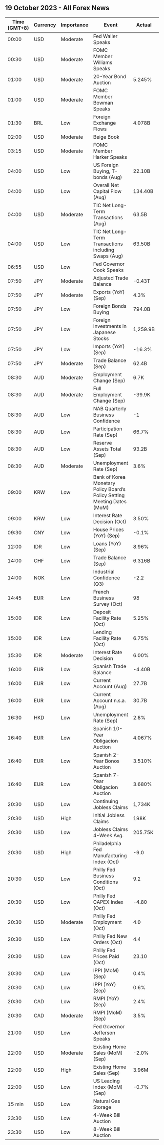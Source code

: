 ## 19 October 2023 - All Forex News

| Time (GMT+8) | Currency | Importance | Event | Actual | Forecast | Previous |
|------|----------|------------|-------|--------|----------|----------|
| 00:00 | USD | Moderate | Fed Waller Speaks |  |  |  |
| 00:30 | USD | Moderate | FOMC Member Williams Speaks |  |  |  |
| 01:00 | USD | Moderate | 20-Year Bond Auction | 5.245% |  | 4.592% |
| 01:00 | USD | Moderate | FOMC Member Bowman Speaks |  |  |  |
| 01:30 | BRL | Low | Foreign Exchange Flows | 4.078B | 1.454B | 5.546B |
| 02:00 | USD | Moderate | Beige Book |  |  |  |
| 03:15 | USD | Moderate | FOMC Member Harker Speaks |  |  |  |
| 04:00 | USD | Low | US Foreign Buying, T-bonds (Aug) | 22.10B |  | -4.40B |
| 04:00 | USD | Low | Overall Net Capital Flow (Aug) | 134.40B |  | 141.40B |
| 04:00 | USD | Moderate | TIC Net Long-Term Transactions (Aug) | 63.5B | 76.8B | 9.5B |
| 04:00 | USD | Low | TIC Net Long-Term Transactions including Swaps (Aug) | 63.50B |  | 9.50B |
| 06:55 | USD | Low | Fed Governor Cook Speaks |  |  |  |
| 07:50 | JPY | Moderate | Adjusted Trade Balance | -0.43T | -0.50T | -0.55T |
| 07:50 | JPY | Moderate | Exports (YoY) (Sep) | 4.3% | 3.1% | -0.8% |
| 07:50 | JPY | Low | Foreign Bonds Buying | 794.0B |  | 185.4B |
| 07:50 | JPY | Low | Foreign Investments in Japanese Stocks | 1,259.9B |  | 1,437.5B |
| 07:50 | JPY | Low | Imports (YoY) (Sep) | -16.3% | -12.9% | -17.7% |
| 07:50 | JPY | Moderate | Trade Balance (Sep) | 62.4B | -425.0B | -937.8B |
| 08:30 | AUD | Moderate | Employment Change (Sep) | 6.7K | 20.0K | 63.3K |
| 08:30 | AUD | Moderate | Full Employment Change (Sep) | -39.9K |  | 7.2K |
| 08:30 | AUD | Low | NAB Quarterly Business Confidence | -1 |  | -4 |
| 08:30 | AUD | Low | Participation Rate (Sep) | 66.7% | 67.0% | 67.0% |
| 08:30 | AUD | Low | Reserve Assets Total (Sep) | 93.2B |  | 93.9B |
| 08:30 | AUD | Moderate | Unemployment Rate (Sep) | 3.6% | 3.7% | 3.7% |
| 09:00 | KRW | Low | Bank of Korea Monetary Policy Board’s Policy Setting Meeting Dates (MoM) |  |  |  |
| 09:00 | KRW | Low | Interest Rate Decision (Oct) | 3.50% | 3.50% | 3.50% |
| 09:30 | CNY | Low | House Prices (YoY) (Sep) | -0.1% |  | -0.1% |
| 12:00 | IDR | Low | Loans (YoY) (Sep) | 8.96% |  | 9.06% |
| 14:00 | CHF | Low | Trade Balance (Sep) | 6.316B | 3.770B | 3.814B |
| 14:00 | NOK | Low | Industrial Confidence (Q3) | -2.2 |  | -5.1 |
| 14:45 | EUR | Low | French Business Survey (Oct) | 98 | 99 | 99 |
| 15:00 | IDR | Low | Deposit Facility Rate (Oct) | 5.25% | 5.00% | 5.00% |
| 15:00 | IDR | Low | Lending Facility Rate (Oct) | 6.75% | 6.50% | 6.50% |
| 15:30 | IDR | Moderate | Interest Rate Decision | 6.00% | 5.75% | 5.75% |
| 16:00 | EUR | Low | Spanish Trade Balance | -4.40B |  | -4.90B |
| 16:00 | EUR | Low | Current Account (Aug) | 27.7B |  | 21.0B |
| 16:00 | EUR | Low | Current Account n.s.a. (Aug) | 30.7B |  | 26.9B |
| 16:30 | HKD | Low | Unemployment Rate (Sep) | 2.8% |  | 2.8% |
| 16:40 | EUR | Low | Spanish 10-Year Obligacion Auction | 4.067% |  | 3.980% |
| 16:40 | EUR | Low | Spanish 2-Year Bonos Auction | 3.510% |  | 0.188% |
| 16:40 | EUR | Low | Spanish 7-Year Obligacion Auction | 3.680% |  | 3.330% |
| 20:30 | USD | Low | Continuing Jobless Claims | 1,734K | 1,710K | 1,705K |
| 20:30 | USD | High | Initial Jobless Claims | 198K | 212K | 211K |
| 20:30 | USD | Low | Jobless Claims 4-Week Avg. | 205.75K |  | 206.75K |
| 20:30 | USD | High | Philadelphia Fed Manufacturing Index (Oct) | -9.0 | -6.4 | -13.5 |
| 20:30 | USD | Low | Philly Fed Business Conditions (Oct) | 9.2 |  | 11.1 |
| 20:30 | USD | Low | Philly Fed CAPEX Index (Oct) | -4.80 |  | 7.50 |
| 20:30 | USD | Moderate | Philly Fed Employment (Oct) | 4.0 |  | -5.7 |
| 20:30 | USD | Low | Philly Fed New Orders (Oct) | 4.4 |  | -10.2 |
| 20:30 | USD | Low | Philly Fed Prices Paid (Oct) | 23.10 |  | 25.70 |
| 20:30 | CAD | Low | IPPI (MoM) (Sep) | 0.4% | 0.3% | 1.9% |
| 20:30 | CAD | Low | IPPI (YoY) (Sep) | 0.6% |  | 0.0% |
| 20:30 | CAD | Low | RMPI (YoY) (Sep) | 2.4% |  | -4.0% |
| 20:30 | CAD | Moderate | RMPI (MoM) (Sep) | 3.5% | 2.3% | 3.0% |
| 21:00 | USD | Low | Fed Governor Jefferson Speaks |  |  |  |
| 22:00 | USD | Moderate | Existing Home Sales (MoM) (Sep) | -2.0% |  | -0.7% |
| 22:00 | USD | High | Existing Home Sales (Sep) | 3.96M | 3.89M | 4.04M |
| 22:00 | USD | Low | US Leading Index (MoM) (Sep) | -0.7% | -0.4% | -0.5% |
| 15 min | USD | Low | Natural Gas Storage |  | 80B | 84B |
| 23:30 | USD | Low | 4-Week Bill Auction |  |  | 5.325% |
| 23:30 | USD | Low | 8-Week Bill Auction |  |  | 5.345% |
